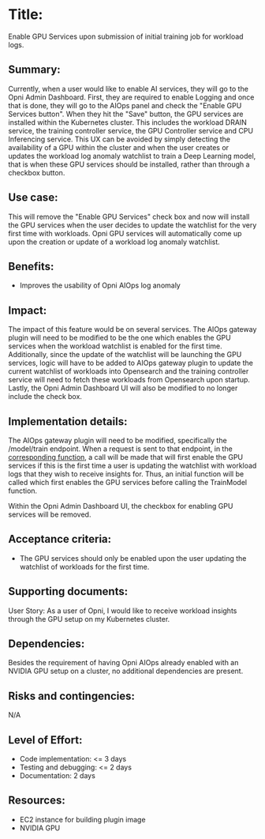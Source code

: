 # Title: 
Enable GPU Services upon submission of initial training job for workload logs.

## Summary: 
Currently, when a user would like to enable AI services, they will go to the Opni Admin Dashboard. First, they are required to enable Logging and once that is done, they will go to the AIOps panel and check the "Enable GPU Services button". When they hit the "Save" button, the GPU services are installed within the Kubernetes cluster. This includes the workload DRAIN service, the training controller service, the GPU Controller service and CPU Inferencing service. This UX can be avoided by simply detecting the availability of a GPU within the cluster and when the user creates or updates the workload log anomaly watchlist to train a Deep Learning model, that is when these GPU services should be installed, rather than through a checkbox button.

## Use case: 
This will remove the "Enable GPU Services" check box and now will install the GPU services when the user decides to update the watchlist for the very first time with workloads. Opni GPU services will automatically come up upon the creation or update of a workload log anomaly watchlist.

## Benefits: 
* Improves the usability of Opni AIOps log anomaly


## Impact: 
The impact of this feature would be on several services. The AIOps gateway plugin will need to be modified to be the one which enables the GPU services when the workload watchlist is enabled for the first time. Additionally, since the update of the watchlist will be launching the GPU services, logic will have to be added to AIOps gateway plugin to update the current watchlist of workloads into Opensearch and the training controller service will need to fetch these workloads from Opensearch upon startup. Lastly, the Opni Admin Dashboard UI will also be modified to no longer include the check box.

## Implementation details: 

The AIOps gateway plugin will need to be modified, specifically the /model/train endpoint. When a request is sent to that endpoint, in the [corresponding function](https://github.com/rancher/opni/blob/main/plugins/aiops/pkg/gateway/modeltraining.go#L21), a call will be made that will first enable the GPU services if this is the first time a user is updating the watchlist with workload logs that they wish to receive insights for. Thus, an initial function will be called which first enables the GPU services before calling the TrainModel function.

Within the Opni Admin Dashboard UI, the checkbox for enabling GPU services will be removed. 

## Acceptance criteria: 
* The GPU services should only be enabled upon the user updating the watchlist of workloads for the first time.

## Supporting documents: 
User Story:
As a user of Opni, I would like to receive workload insights through the GPU setup on my Kubernetes cluster.


## Dependencies: 
Besides the requirement of having Opni AIOps already enabled with an NVIDIA GPU setup on a cluster, no additional dependencies are present.

## Risks and contingencies: 
N/A

## Level of Effort: 
* Code implementation: <= 3 days
* Testing and debugging: <= 2 days
* Documentation: 2 days

## Resources: 
* EC2 instance for building plugin image 
* NVIDIA GPU 
